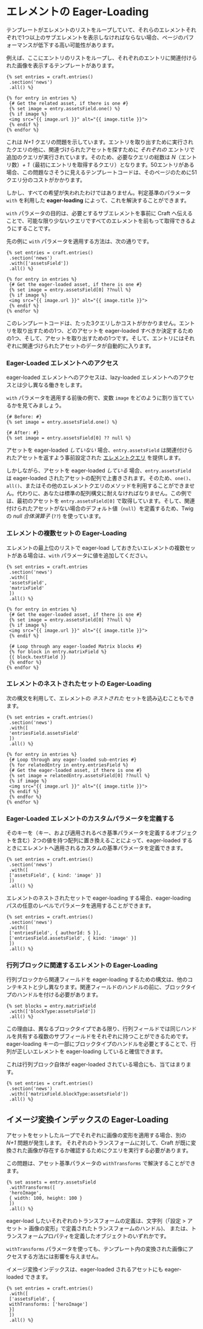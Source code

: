 # エレメントの Eager-Loading

テンプレートがエレメントのリストをループしていて、それらのエレメントそれぞれで1つ以上のサブエレメントを表示しなければならない場合、ページのパフォーマンスが低下する高い可能性があります。

例えば、ここにエントリのリストをループし、それぞれのエントリに関連付けられた画像を表示するテンプレートがあります。

```twig
{% set entries = craft.entries()
 .section('news')
 .all() %}

{% for entry in entries %}
 {# Get the related asset, if there is one #}
 {% set image = entry.assetsField.one() %}
 {% if image %}
 <img src="{{ image.url }}" alt="{{ image.title }}">
 {% endif %}
{% endfor %}
```

これは _N+1_ クエリの問題を示しています。エントリを取り出すために実行されたクエリの他に、関連づけられたアセットを探すために _それぞれの_ エントリで追加のクエリが実行されています。そのため、必要なクエリの総数は _N_（エントリ数）_+ 1_（最初にエントリを取得するクエリ）となります。50エントリがある場合、この問題なさそうに見えるテンプレートコードは、そのページのために51クエリ分のコストがかかります。

しかし、すべての希望が失われたわけではありません。判定基準のパラメータ `with` を利用した **eager-loading** によって、これを解決することができます。

`with` パラメータの目的は、必要とするサブエレメントを事前に Craft へ伝えることで、可能な限り少ないクエリですべてのエレメントを前もって取得できるようにすることです。

先の例に `with` パラメータを適用する方法は、次の通りです。

```twig
{% set entries = craft.entries()
 .section('news')
 .with(['assetsField'])
 .all() %}

{% for entry in entries %}
 {# Get the eager-loaded asset, if there is one #}
 {% set image = entry.assetsField[0] ??null %}
 {% if image %}
 <img src="{{ image.url }}" alt="{{ image.title }}">
 {% endif %}
{% endfor %}
```

このレンプレートコードは、たった3クエリしかコストがかかりません。エントリを取り出すための1つ、どのアセットを eager-loaded すべきか決定するための1つ、そして、アセットを取り出すための1つです。そして、エントリにはそれぞれに関連づけられたアセットのデータが自動的に入ります。

### Eager-Loaded エレメントへのアクセス

eager-loaded エレメントへのアクセスは、lazy-loaded エレメントへのアクセスとは少し異なる働きをします。

`with` パラメータを適用する前後の例で、変数 `image` をどのように割り当てているかを見てみましょう。

```twig
{# Before: #}
{% set image = entry.assetsField.one() %}

{# After: #}
{% set image = entry.assetsField[0] ?? null %}
```

アセットを eager-loaded _していない_ 場合、`entry.assetsField` は関連付けられたアセットを返すよう事前設定された [エレメントクエリ](element-queries.md) を提供します。

しかしながら、アセットを eager-loaded _している_ 場合、`entry.assetsField` は eager-loaded されたアセットの配列で上書きされます。そのため、`one()`、`all()`、またはその他のエレメントクエリのメソッドを利用することができません。代わりに、あなたは標準の配列構文に耐えなければなりません。この例では、最初のアセットを `entry.assetsField[0]` で取得しています。そして、関連付けられたアセットがない場合のデフォルト値（`null`）を定義するため、Twig の _null 合体演算子_ (`??`) を使っています。

### エレメントの複数セットの Eager-Loading

エレメントの最上位のリストで eager-load しておきたいエレメントの複数セットがある場合は、`with` パラメータに値を追加してください。

```twig
{% set entries = craft.entries
 .section('news')
 .with([
 'assetsField',
 'matrixField'
 ])
 .all() %}

{% for entry in entries %}
 {# Get the eager-loaded asset, if there is one #}
 {% set image = entry.assetsField[0] ??null %}
 {% if image %}
 <img src="{{ image.url }}" alt="{{ image.title }}">
 {% endif %}

 {# Loop through any eager-loaded Matrix blocks #}
 {% for block in entry.matrixField %}
 {{ block.textField }}
 {% endfor %}
{% endfor %}
```

### エレメントのネストされたセットの Eager-Loading

次の構文を利用して、エレメントの _ネストされた_ セットを読み込むこともできます。

```twig
{% set entries = craft.entries()
 .section('news')
 .with([
 'entriesField.assetsField'
 ])
 .all() %}

{% for entry in entries %}
 {# Loop through any eager-loaded sub-entries #}
 {% for relatedEntry in entry.entriesField %}
 {# Get the eager-loaded asset, if there is one #}
 {% set image = relatedEntry.assetsField[0] ??null %}
 {% if image %}
 <img src="{{ image.url }}" alt="{{ image.title }}">
 {% endif %}
 {% endfor %}
{% endfor %}
```

### Eager-Loaded エレメントのカスタムパラメータを定義する

そのキーを（キー、および適用されるべき基準パラメータを定義するオブジェクトを含む）2つの値を持つ配列に置き換えることによって、eager-loaded するときにエレメントへ適用されるカスタムの基準パラメータを定義できます。

```twig
{% set entries = craft.entries()
 .section('news')
 .with([
 ['assetsField', { kind: 'image' }]
 ])
 .all() %}
```

エレメントのネストされたセットで eager-loading する場合、eager-loading パスの任意のレベルでパラメータを適用することができます。

```twig
{% set entries = craft.entries()
 .section('news')
 .with([
 ['entriesField', { authorId: 5 }],
 ['entriesField.assetsField', { kind: 'image' }]
 ])
 .all() %}
```

### 行列ブロックに関連するエレメントの Eager-Loading

行列ブロックから関連フィールドを eager-loading するための構文は、他のコンテキストと少し異なります。関連フィールドのハンドルの前に、ブロックタイプのハンドルを付ける必要があります。

```twig
{% set blocks = entry.matrixField
 .with(['blockType:assetsField'])
 .all() %}
```

この理由は、異なるブロックタイプである限り、行列フィールドでは同じハンドルを共有する複数のサブフィールドをそれぞれに持つことができるためです。eager-loading キーの一部にブロックタイプのハンドルを必要とすることで、行列が正しいエレメントを eager-loading していると確信できます。

これは行列ブロック自体が eager-loaded されている場合にも、当てはまります。

```twig
{% set entries = craft.entries()
 .section('news')
 .with(['matrixField.blockType:assetsField'])
 .all() %}
```

## イメージ変換インデックスの Eager-Loading

アセットをセットしたループでそれぞれに画像の変形を適用する場合、別の _N+1_ 問題が発生します。 それぞれのトランスフォームに対して、Craft が既に変換された画像が存在するか確認するためにクエリを実行する必要があります。

この問題は、アセット基準パラメータの `withTransforms` で解決することができます。

```twig
{% set assets = entry.assetsField
 .withTransforms([
 'heroImage',
 { width: 100, height: 100 }
 ])
 .all() %}
```

eager-load したいそれぞれのトランスフォームの定義は、文字列（「設定 > アセット > 画像の変形」で定義されたトランスフォームのハンドル)、 または、トランスフォームプロパティを定義したオブジェクトのいずれかです。 

`withTransforms` パラメータを使っても、テンプレート内の変換された画像にアクセスする方法には影響を与えません。

イメージ変換インデックスは、eager-loaded されるアセットにも eager-loaded できます。

```twig
{% set entries = craft.entries()
 .with([
 ['assetsField', {
 withTransforms: ['heroImage']
 }]
 ])
 .all() %}
```

